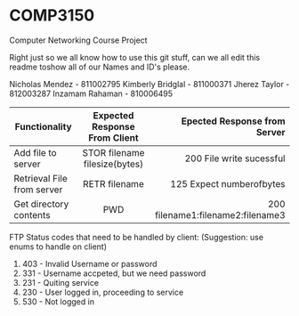 COMP3150
========

Computer Networking Course Project

Right just so we all know how to use this git stuff, can we all edit this readme toshow all of our Names and ID's please.

Nicholas Mendez - 811002795
Kimberly Bridglal - 811000371
Jherez Taylor - 812003287
Inzamam Rahaman - 810006495


| Functionality | Expected Response From Client | Epected Response from Server|
|---------------|:----------------------------:|-----------------------------:|
|Add file to server | STOR filename filesize(bytes) | 200 File write sucessful|
|Retrieval File from server| RETR filename |125 Expect numberofbytes|
|Get directory contents | PWD | 200 filename1:filename2:filename3|

FTP Status codes that need to be handled by client:
(Suggestion: use enums to handle on client)
1. 403 - Invalid Username or password
2. 331 - Username accpeted, but we need password
3. 231 - Quiting service
4. 230 - User logged in, proceeding to service
5. 530 - Not logged in
